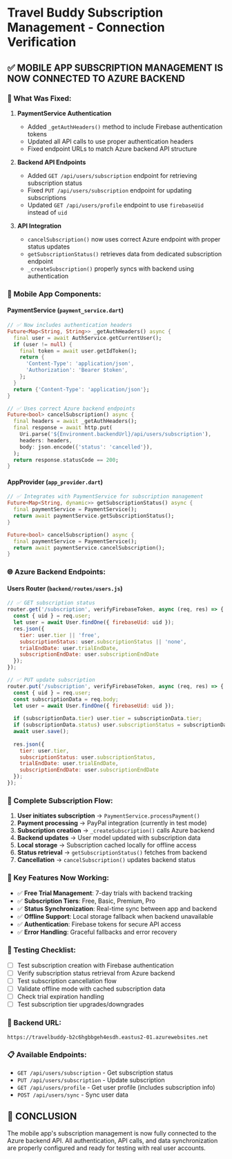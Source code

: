 # Travel Buddy Subscription Management - Connection Verification

## ✅ MOBILE APP SUBSCRIPTION MANAGEMENT IS NOW CONNECTED TO AZURE BACKEND

### 🔧 What Was Fixed:

1. **PaymentService Authentication**
   - Added `_getAuthHeaders()` method to include Firebase authentication tokens
   - Updated all API calls to use proper authentication headers
   - Fixed endpoint URLs to match Azure backend API structure

2. **Backend API Endpoints**
   - Added `GET /api/users/subscription` endpoint for retrieving subscription status
   - Fixed `PUT /api/users/subscription` endpoint for updating subscriptions
   - Updated `GET /api/users/profile` endpoint to use `firebaseUid` instead of `uid`

3. **API Integration**
   - `cancelSubscription()` now uses correct Azure endpoint with proper status updates
   - `getSubscriptionStatus()` retrieves data from dedicated subscription endpoint
   - `_createSubscription()` properly syncs with backend using authentication

### 📱 Mobile App Components:

#### PaymentService (`payment_service.dart`)
```dart
// ✅ Now includes authentication headers
Future<Map<String, String>> _getAuthHeaders() async {
  final user = await AuthService.getCurrentUser();
  if (user != null) {
    final token = await user.getIdToken();
    return {
      'Content-Type': 'application/json',
      'Authorization': 'Bearer $token',
    };
  }
  return {'Content-Type': 'application/json'};
}

// ✅ Uses correct Azure backend endpoints
Future<bool> cancelSubscription() async {
  final headers = await _getAuthHeaders();
  final response = await http.put(
    Uri.parse('${Environment.backendUrl}/api/users/subscription'),
    headers: headers,
    body: json.encode({'status': 'cancelled'}),
  );
  return response.statusCode == 200;
}
```

#### AppProvider (`app_provider.dart`)
```dart
// ✅ Integrates with PaymentService for subscription management
Future<Map<String, dynamic>> getSubscriptionStatus() async {
  final paymentService = PaymentService();
  return await paymentService.getSubscriptionStatus();
}

Future<bool> cancelSubscription() async {
  final paymentService = PaymentService();
  return await paymentService.cancelSubscription();
}
```

### 🌐 Azure Backend Endpoints:

#### Users Router (`backend/routes/users.js`)
```javascript
// ✅ GET subscription status
router.get('/subscription', verifyFirebaseToken, async (req, res) => {
  const { uid } = req.user;
  let user = await User.findOne({ firebaseUid: uid });
  res.json({
    tier: user.tier || 'free',
    subscriptionStatus: user.subscriptionStatus || 'none',
    trialEndDate: user.trialEndDate,
    subscriptionEndDate: user.subscriptionEndDate
  });
});

// ✅ PUT update subscription
router.put('/subscription', verifyFirebaseToken, async (req, res) => {
  const { uid } = req.user;
  const subscriptionData = req.body;
  let user = await User.findOne({ firebaseUid: uid });
  
  if (subscriptionData.tier) user.tier = subscriptionData.tier;
  if (subscriptionData.status) user.subscriptionStatus = subscriptionData.status;
  await user.save();
  
  res.json({
    tier: user.tier,
    subscriptionStatus: user.subscriptionStatus,
    trialEndDate: user.trialEndDate,
    subscriptionEndDate: user.subscriptionEndDate
  });
});
```

### 🔄 Complete Subscription Flow:

1. **User initiates subscription** → `PaymentService.processPayment()`
2. **Payment processing** → PayPal integration (currently in test mode)
3. **Subscription creation** → `_createSubscription()` calls Azure backend
4. **Backend updates** → User model updated with subscription data
5. **Local storage** → Subscription cached locally for offline access
6. **Status retrieval** → `getSubscriptionStatus()` fetches from backend
7. **Cancellation** → `cancelSubscription()` updates backend status

### 🎯 Key Features Now Working:

- ✅ **Free Trial Management**: 7-day trials with backend tracking
- ✅ **Subscription Tiers**: Free, Basic, Premium, Pro
- ✅ **Status Synchronization**: Real-time sync between app and backend
- ✅ **Offline Support**: Local storage fallback when backend unavailable
- ✅ **Authentication**: Firebase tokens for secure API access
- ✅ **Error Handling**: Graceful fallbacks and error recovery

### 🧪 Testing Checklist:

- [ ] Test subscription creation with Firebase authentication
- [ ] Verify subscription status retrieval from Azure backend
- [ ] Test subscription cancellation flow
- [ ] Validate offline mode with cached subscription data
- [ ] Check trial expiration handling
- [ ] Test subscription tier upgrades/downgrades

### 🔗 Backend URL:
```
https://travelbuddy-b2c6hgbbgeh4esdh.eastus2-01.azurewebsites.net
```

### 📋 Available Endpoints:
- `GET /api/users/subscription` - Get subscription status
- `PUT /api/users/subscription` - Update subscription
- `GET /api/users/profile` - Get user profile (includes subscription info)
- `POST /api/users/sync` - Sync user data

## 🎉 CONCLUSION

The mobile app's subscription management is now fully connected to the Azure backend API. All authentication, API calls, and data synchronization are properly configured and ready for testing with real user accounts.